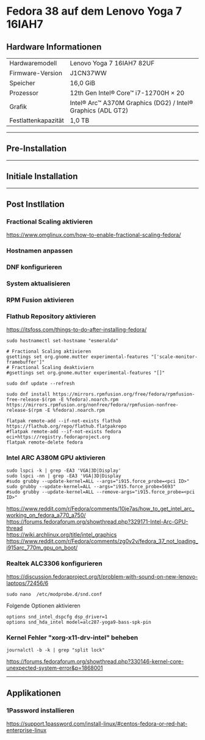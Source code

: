 # Fedora 38 auf dem Lenovo Yoga 7 16IAH7

## Hardware Informationen

|   |   |
|---|---|
Hardwaremodell      |  Lenovo Yoga 7 16IAH7 82UF  
Firmware-Version    | J1CN37WW  
Speicher            | 16,0 GiB
Prozessor           | 12th Gen Intel® Core™ i7-12700H × 20
Grafik              |  Intel® Arc™ A370M Graphics (DG2) / Intel® Graphics (ADL GT2)
Festlattenkapazität | 1,0 TB

---

## Pre-Installation

---

## Initiale Installation

---

## Post Instllation

### Fractional Scaling aktivieren

https://www.omglinux.com/how-to-enable-fractional-scaling-fedora/

### Hostnamen anpassen
### DNF konfigurieren
### System aktualisieren
### RPM Fusion aktivieren
### Flathub Repository aktivieren

https://itsfoss.com/things-to-do-after-installing-fedora/  


`sudo hostnamectl set-hostname "esmeralda"`  

```
# Fractional Scaling aktivieren
gsettings set org.gnome.mutter experimental-features "['scale-monitor-framebuffer']"
# Fractional Scaling deaktiviern
#gsettings set org.gnome.mutter experimental-features "[]"
```

`sudo dnf update --refresh`  

`sudo dnf install https://mirrors.rpmfusion.org/free/fedora/rpmfusion-free-release-$(rpm -E %fedora).noarch.rpm https://mirrors.rpmfusion.org/nonfree/fedora/rpmfusion-nonfree-release-$(rpm -E %fedora).noarch.rpm`  

```
flatpak remote-add --if-not-exists flathub https://flathub.org/repo/flathub.flatpakrepo
#flatpak remote-add --if-not-exists fedora oci+https://registry.fedoraproject.org
flatpak remote-delete fedora
```

### Intel ARC A380M GPU aktivieren

```
sudo lspci -k | grep -EA3 'VGA|3D|Display'
sudo lspci -nn | grep -EA3 'VGA|3D|Display
#sudo grubby --update-kernel=ALL --args="i915.force_probe=<pci ID>"
sudo grubby --update-kernel=ALL --args="i915.force_probe=5693"
#sudo grubby --update-kernel=ALL --remove-args="i915.force_probe=<pci ID>"
```

https://www.reddit.com/r/Fedora/comments/10je7as/how_to_get_intel_arc_working_on_fedora_a770_a750/
https://forums.fedoraforum.org/showthread.php?329171-Intel-Arc-GPU-thread  
https://wiki.archlinux.org/title/intel_graphics  
https://www.reddit.com/r/Fedora/comments/zg0v2v/fedora_37_not_loading_i915arc_770m_gpu_on_boot/  

### Realtek ALC3306 konfigurieren

https://discussion.fedoraproject.org/t/problem-with-sound-on-new-lenovo-laptops/72456/6

```
sudo nano  /etc/modprobe.d/snd.conf
```
Folgende Optionen aktivieren
```
options snd_intel_dspcfg dsp_driver=1
options snd_hda_intel model=alc287-yoga9-bass-spk-pin
```

### Kernel Fehler "xorg-x11-drv-intel" beheben

`journalctl -b -k | grep "split lock"`

https://forums.fedoraforum.org/showthread.php?330146-kernel-core-unexpected-system-error&p=1868001

---

## Applikationen

### 1Password installieren

https://support.1password.com/install-linux/#centos-fedora-or-red-hat-enterprise-linux


